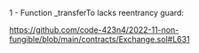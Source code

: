 
1 - Function _transferTo lacks reentrancy guard:

https://github.com/code-423n4/2022-11-non-fungible/blob/main/contracts/Exchange.sol#L631